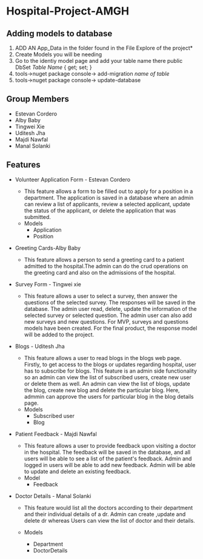 # Hospital-Project-AMGH

## Adding models to database

1. ADD AN App_Data in the folder found in the File Explore of the project*
2. Create Models you will be needing
3. Go to the identiy model page and add your table name there public DbSet<Model Name> *Table Name* { get; set; }
4. tools->nuget package console-> add-migration *name of table*
5. tools->nuget package console-> update-database
  
## Group Members
  - Estevan Cordero
  - Alby Baby
  - Tingwei Xie
  - Uditesh Jha
  - Majdi Nawfal
  - Manal Solanki
  
## Features
  - Volunteer Application Form - Estevan Cordero
    - This feature allows a form to be filled out to apply for a position in a department. The application is saved in a database where an admin can review a list of applicants, review a selected applicant, update the status of the applicant, or delete the application that was submitted. 
    - Models
      - Application
      - Position

  - Greeting Cards-Alby Baby
    - This feature allows a person to send a greeting card to a patient admitted to the hospital.The admin can do the crud operations on the greeting card and also on the                admissions of the hospital.
  
  - Survey Form - Tingwei xie
    - This feature allows a user to select a survey, then answer the questions of the selected survey. The responses will be saved in the database. The admin user read, delete, update the information of the selected survey or selected question. The admin user can also add new surveys and new questions. For MVP, surveys and questions models have been created. For the final product, the response model will be added to the project.
  
  - Blogs - Uditesh Jha
    - This feature allows a user to read blogs in the blogs web page. Firstly, to get access to the blogs or updates regarding hospital, user has to subscribe for blogs. This         feature is an admin side functionality so an admin can view the list of subscribed users, create new user or delete them as well. An admin can view the list of blogs,           update the blog, create new blog and delete the particular blog. Here, admmin can approve the users for particular blog in the blog details page.
    - Models
      - Subscribed user
      - Blog
  
  - Patient Feedback - Majdi Nawfal
    - This feature allows a user to provide feedback upon visiting a doctor in the hospital. The feedback will be saved in the database, and all users will be able to see a list of the patient's feedback. Admin and logged in users will be able to add new feedback. Admin will be able to update and delete an existing feedback. 
    - Model
      - Feedback
  
  - Doctor Details - Manal Solanki 
    - This feature would list all the doctors according to their department and their individual details of a dr. Admin can create ,update and delete dr whereas Users can view the list of doctor and their details.

    - Models 
      - Department
      - DoctorDetails
